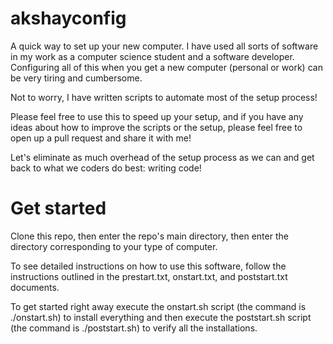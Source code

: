 # akshayconfig
A quick way to set up your new computer. I have used all sorts of software in my work as a computer science student and a
software developer. Configuring all of this when you get a new computer (personal or work) can be very tiring and cumbersome.

Not to worry, I have written scripts to automate most of the setup process!

Please feel free to use this to speed up your setup, and if you have any ideas about how to improve the scripts or the setup, 
please feel free to open up a pull request and share it with me! 

Let's eliminate as much overhead of the setup process as we can and get back to what we coders do best: writing code! 

# Get started
Clone this repo, then enter the repo's main directory, then enter the directory corresponding to your type of computer. 

To see detailed instructions on how to use this software, follow the instructions outlined in the prestart.txt, onstart.txt,
and poststart.txt documents.

To get started right away execute the onstart.sh script (the command is ./onstart.sh) to install everything and then execute the poststart.sh script (the command is ./poststart.sh) to verify all the installations. 
